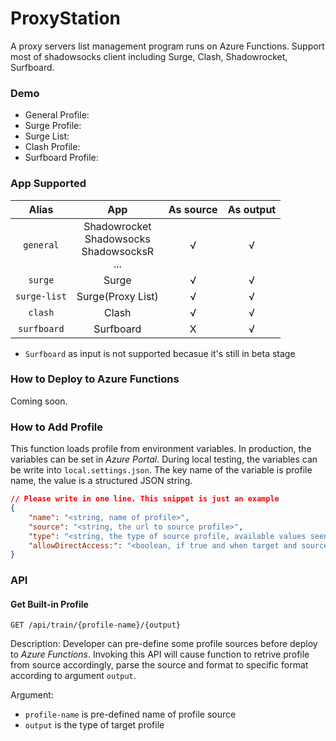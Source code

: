 # ProxyStation
A proxy servers list management program runs on Azure Functions. Support most of shadowsocks client including Surge, Clash, Shadowrocket, Surfboard.

### Demo
* General Profile: [](https://proxy-station.azurewebsites.net/api/train/demo/general)
* Surge Profile: [](https://proxy-station.azurewebsites.net/api/train/demo/surge)
* Surge List: [](https://proxy-station.azurewebsites.net/api/train/demo/surge-list)
* Clash Profile: [](https://proxy-station.azurewebsites.net/api/train/demo/clash)
* Surfboard Profile: [](https://proxy-station.azurewebsites.net/api/train/demo/surfboard)

### App Supported
| Alias        | App                                                | As source | As output |
|:------------:|:--------------------------------------------------:|:---------:|:---------:|
| `general`    | Shadowrocket<br>Shadowsocks<br>ShadowsocksR<br>... | √         | √         |
| `surge`      | Surge                                              | √         | √         |
| `surge-list` | Surge(Proxy List)                                  | √         | √         |
| `clash`      | Clash                                              | √         | √         |
| `surfboard`  | Surfboard                                          | X         | √         |

* `Surfboard` as input is not supported becasue it's still in beta stage

### How to Deploy to Azure Functions
Coming soon.

### How to Add Profile
This function loads profile from environment variables.
In production, the variables can be set in *Azure Portal*.
During local testing, the variables can be write into `local.settings.json`.
The key name of the variable is profile name, the value is a structured JSON string.
```json
// Please write in one line. This snippet is just an example
{
    "name": "<string, name of profile>",
    "source": "<string, the url to source profile>",
    "type": "<string, the type of source profile, available values seen `alias`>",
    "allowDirectAccess:": "<boolean, if true and when target and source type are the same, the function will return un-processed profile>",
}
```


### API

#### Get Built-in Profile
`GET /api/train/{profile-name}/{output}`

Description:
Developer can pre-define some profile sources before deploy to *Azure Functions*.
Invoking this API will cause function to retrive profile from source accordingly,
parse the source and format to specific format according to argument `output`.

Argument:
* `profile-name` is pre-defined name of profile source
* `output` is the type of target profile

